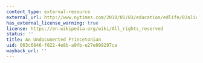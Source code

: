 ```yaml
---
content_type: external-resource
external_url: http://www.nytimes.com/2010/01/03/education/edlife/03alien-t.html?pagewanted=all
has_external_license_warning: true
license: https://en.wikipedia.org/wiki/All_rights_reserved
status: ''
title: An Undocumented Princetonian
uid: 063c6846-f022-4e8b-a9fb-e27e099297ca
wayback_url: ''
---
```

